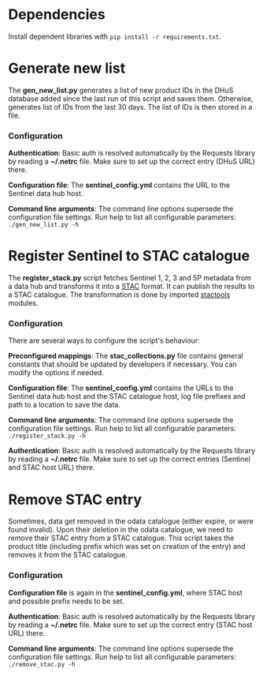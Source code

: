 # Dependencies
Install dependent libraries with `pip install -r requirements.txt`.

# Generate new list
The **gen_new_list.py** generates a list of new product IDs in the DHuS database added since the last run
of this script and saves them. Otherwise, generates list of IDs from the last 30 days. The list of IDs is then
stored in a file.

### Configuration
**Authentication**: Basic auth is resolved automatically by the Requests library by reading a **~/.netrc** file. Make sure
to set up the correct entry (DHuS URL) there.

**Configuration file**: The **sentinel_config.yml** contains the URL to the Sentinel data hub host.

**Command line arguments**: The command line options supersede the configuration file settings. Run help to list all
configurable parameters: `./gen_new_list.py -h`

# Register Sentinel to STAC catalogue
The **register_stack.py** script fetches Sentinel 1, 2, 3 and 5P metadata from a data hub
and transforms it into a [STAC](https://stacspec.org/en) format. It can publish the results to a STAC catalogue.
The transformation is done by imported [stactools](https://github.com/stac-utils/stactools) modules.

### Configuration
There are several ways to configure the script's behaviour:

**Preconfigured mappings**: The **stac_collections.py** file contains general constants that should be updated
by developers if necessary. You can modify the options if needed.

**Configuration file**: The **sentinel_config.yml** contains the URLs to the Sentinel data hub host and the STAC catalogue
host, log file prefixes and path to a location to save the data.

**Command line arguments**: The command line options supersede the configuration file settings. Run help to list all
configurable parameters: `./register_stack.py -h`

**Authentication**: Basic auth is resolved automatically by the Requests library by reading a **~/.netrc** file. Make sure
to set up the correct entries (Sentinel and STAC host URL) there.

# Remove STAC entry
Sometimes, data get removed in the odata catalogue (either expire, or were found invalid).
Upon their deletion in the odata catalogue, we need to remove their STAC entry from a STAC catalogue.
This script takes the product title (including prefix which was set on creation of the entry) and removes it
from the STAC catalogue.

### Configuration
**Configuration file** is again in the **sentinel_config.yml**, where STAC host and possible prefix needs to be set.

**Authentication**: Basic auth is resolved automatically by the Requests library by reading a **~/.netrc** file. Make sure
to set up the correct entry (STAC host URL) there.

**Command line arguments**: The command line options supersede the configuration file settings. Run help to list all
configurable parameters: `./remove_stac.py -h`